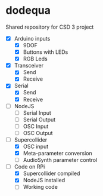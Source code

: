 # dodequa
Shared repository for CSD 3 project

- [x] Arduino inputs
  - [x] 9DOF
  - [x] Buttons with LEDs
  - [x] RGB Leds
- [x] Transceiver
  - [x] Send
  - [x] Receive
- [x] Serial
  - [x] Send
  - [x] Receive
- [ ] NodeJS
  - [ ] Serial Input
  - [ ] Serial Output
  - [ ] OSC Input
  - [ ] OSC Output
- [ ] Supercollider
  - [x] OSC input
  - [x] Meta-parameter conversion
  - [ ] AudioSynth parameter control
- [ ] Code on RPi
  - [x] Supercollider compiled
  - [x] NodeJS installed
  - [ ] Working code
